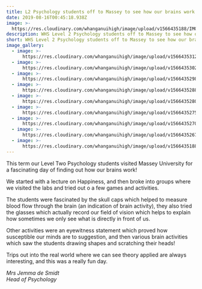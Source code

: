 ```yaml
---
title: L2 Psychology students off to Massey to see how our brains work!
date: 2019-08-16T00:45:18.938Z
image: >-
  https://res.cloudinary.com/whanganuihigh/image/upload/v1566435188/IMG_20190801_134541cropped.jpg
description: WHS Level 2 Psychology students off to Massey to see how our brains work!
short: WHS Level 2 Psychology students off to Massey to see how our brains work!
image_gallery:
  - image: >-
      https://res.cloudinary.com/whanganuihigh/image/upload/v1566435312/IMG_20190801_104935.jpg
  - image: >-
      https://res.cloudinary.com/whanganuihigh/image/upload/v1566435302/IMG_20190801_111339.jpg
  - image: >-
      https://res.cloudinary.com/whanganuihigh/image/upload/v1566435298/IMG_20190801_111617.jpg
  - image: >-
      https://res.cloudinary.com/whanganuihigh/image/upload/v1566435288/IMG_20190801_112154.jpg
  - image: >-
      https://res.cloudinary.com/whanganuihigh/image/upload/v1566435280/IMG_20190801_113029.jpg
  - image: >-
      https://res.cloudinary.com/whanganuihigh/image/upload/v1566435275/IMG_20190801_113904.jpg
  - image: >-
      https://res.cloudinary.com/whanganuihigh/image/upload/v1566435270/IMG_20190801_113959.jpg
  - image: >-
      https://res.cloudinary.com/whanganuihigh/image/upload/v1566435267/IMG_20190801_114836.jpg
  - image: >-
      https://res.cloudinary.com/whanganuihigh/image/upload/v1566435188/IMG_20190801_134541cropped.jpg
---
```

This term our Level Two Psychology students visited Massey University for a fascinating day of finding out how our brains work! 

We started with a lecture on Happiness, and then broke into groups where we visited the labs and tried out o a few games and activities. 

The students were fascinated by the skull caps which helped to measure blood flow through the brain (an indication of brain activity), they also tried the glasses which actually record our field of vision which helps to explain how sometimes we only see what is directly in front of us. 

Other activities were an eyewitness statement which proved how susceptible our minds are to suggestion, and then various brain activities which saw the students drawing shapes and scratching their heads!

Trips out into the real world where we can see theory applied are always interesting, and this was a really fun day.

_Mrs Jemma de Smidt_  
_Head of Psychology_
